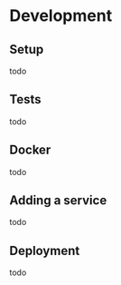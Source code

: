 # Development

## Setup

todo

## Tests

todo

## Docker 

todo

## Adding a service

todo

## Deployment

todo